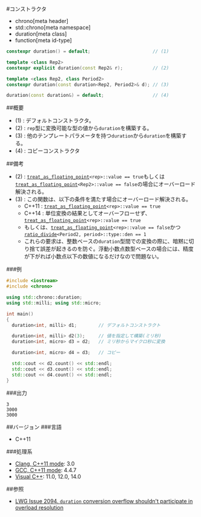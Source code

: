 #コンストラクタ
* chrono[meta header]
* std::chrono[meta namespace]
* duration[meta class]
* function[meta id-type]

```cpp
constexpr duration() = default;                       // (1)

template <class Rep2>
constexpr explicit duration(const Rep2& r);           // (2)

template <class Rep2, class Period2>
constexpr duration(const duration<Rep2, Period2>& d); // (3)

duration(const duration&) = default;                  // (4)
```

##概要
- (1) : デフォルトコンストラクタ。
- (2) : `rep`型に変換可能な型の値から`duration`を構築する。
- (3) : 他のテンプレートパラメータを持つ`duration`から`duration`を構築する。
- (4) : コピーコンストラクタ


##備考
- (2) : [`treat_as_floating_point`](/reference/chrono/treat_as_floating_point.md)`<rep>::value == true`もしくは[`treat_as_floating_point`](/reference/chrono/treat_as_floating_point.md)`<Rep2>::value == false`の場合にオーバーロード解決される。
- (3) : この関数は、以下の条件を満たす場合にオーバーロード解決される。
    - C++11 : [`treat_as_floating_point`](/reference/chrono/treat_as_floating_point.md)`<rep>::value == true`
    - C++14 : 単位変換の結果としてオーバーフローせず、[`treat_as_floating_point`](/reference/chrono/treat_as_floating_point.md)`<rep>::value == true`
    - もしくは、[`treat_as_floating_point`](/reference/chrono/treat_as_floating_point.md)`<rep>::value == false`かつ[`ratio_divide`](/reference/ratio/ratio_divide.md)`<Period2, period>::type::den == 1`
    - これらの要求は、整数ベースの`duration`型間での変換の際に、暗黙に切り捨て誤差が起きるのを防ぐ。浮動小数点数型ベースの場合には、精度が下がれば小数点以下の数値になるだけなので問題ない。


###例
```cpp
#include <iostream>
#include <chrono>

using std::chrono::duration;
using std::milli; using std::micro;

int main()
{
  duration<int, milli> d1;        // デフォルトコンストラクト

  duration<int, milli> d2(3);     // 値を指定して構築(ミリ秒)
  duration<int, micro> d3 = d2;   // ミリ秒からマイクロ秒に変換

  duration<int, micro> d4 = d3;   // コピー

  std::cout << d2.count() << std::endl;
  std::cout << d3.count() << std::endl;
  std::cout << d4.count() << std::endl;
}
```

###出力
```
3
3000
3000
```

##バージョン
###言語
- C++11

###処理系
- [Clang, C++11 mode](/implementation.md#clang): 3.0
- [GCC, C++11 mode](/implementation.md#gcc): 4.4.7
- [Visual C++](/implementation.md#visual_cpp): 11.0, 12.0, 14.0

##参照
- [LWG Issue 2094. `duration` conversion overflow shouldn't participate in overload resolution](http://www.open-std.org/jtc1/sc22/wg21/docs/lwg-defects.html#2094)

